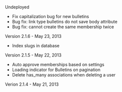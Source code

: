 
Undeployed

* Fix capitalization bug for new bulletins
* Bug fix: link type bulletins do not save body attribute
* Bug fix: cannot create the same membership twice

Version 2.1.6 - May 23, 2013

* Index slugs in database

Version 2.1.5 - May 22, 2013

* Auto approve memberships based on settings
* Loading indicator for Bulletins on pagination
* Delete has_many associations when deleting a user

Verion 2.1.4 - May 21, 2013
